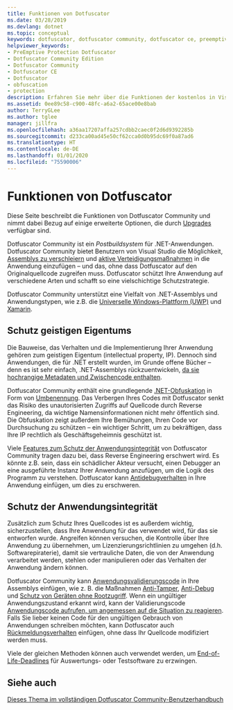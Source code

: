 ```yaml
---
title: Funktionen von Dotfuscator
ms.date: 03/28/2019
ms.devlang: dotnet
ms.topic: conceptual
keywords: dotfuscator, dotfuscator community, dotfuscator ce, preemptive, preemptive solutions, preemptive protection, protection, community edition, obfuskation, .NET, kostenlos, visual studio 2017, visual studio 2019, visual studio
helpviewer_keywords:
- PreEmptive Protection Dotfuscator
- Dotfuscator Community Edition
- Dotfuscator Community
- Dotfuscator CE
- Dotfuscator
- obfuscation
- protection
description: Erfahren Sie mehr über die Funktionen der kostenlos in Visual Studio enthaltenen Kopie von Dotfuscator Community.
ms.assetid: 0ee89c58-c900-48fc-a6a2-65ace00e8bab
author: TerryGLee
ms.author: tglee
manager: jillfra
ms.openlocfilehash: a36aa17207affa257cdbb2caec0f2d6d9392285b
ms.sourcegitcommit: d233ca00ad45e50cf62cca0d0b95dc69f0a87ad6
ms.translationtype: HT
ms.contentlocale: de-DE
ms.lasthandoff: 01/01/2020
ms.locfileid: "75590006"
---
```

# <a name="capabilities-of-dotfuscator"></a>Funktionen von Dotfuscator

Diese Seite beschreibt die Funktionen von Dotfuscator Community und nimmt dabei Bezug auf einige erweiterte Optionen, die durch [Upgrades][upgrades] verfügbar sind.

Dotfuscator Community ist ein *Postbuildsystem* für .NET-Anwendungen.
Dotfuscator Community bietet Benutzern von Visual Studio die Möglichkeit, [Assemblys zu verschleiern][obfuscation] und [aktive Verteidigungsmaßnahmen][checks] in die Anwendung einzufügen – und das, ohne dass Dotfuscator auf den Originalquellcode zugreifen muss.
Dotfuscator schützt Ihre Anwendung auf verschiedene Arten und schafft so eine vielschichtige Schutzstrategie.

Dotfuscator Community unterstützt eine Vielfalt von .NET-Assemblys und Anwendungstypen, wie z.B. die [Universelle Windows-Plattform (UWP)][uwp] und [Xamarin][xamarin].

## <a name="intellectual-property-protection"></a>Schutz geistigen Eigentums

Die Bauweise, das Verhalten und die Implementierung Ihrer Anwendung gehören zum geistigen Eigentum (intellectual property, IP).
Dennoch sind Anwendungen, die für .NET erstellt wurden, im Grunde offene Bücher – denn es ist sehr einfach, .NET-Assemblys rückzuentwickeln, [da sie hochrangige Metadaten und Zwischencode enthalten][assemblies].

Dotfuscator Community enthält eine grundlegende [.NET-Obfuskation][obfuscation] in Form von [Umbenennung][renaming].
Das Verbergen Ihres Codes mit Dotfuscator senkt das Risiko des unautorisierten Zugriffs auf Quellcode durch Reverse Engineering, da wichtige Namensinformationen nicht mehr öffentlich sind.
Die Obfuskation zeigt außerdem Ihre Bemühungen, Ihren Code vor Durchsuchung zu schützen – ein wichtiger Schritt, um zu bekräftigen, dass Ihre IP rechtlich als Geschäftsgeheimnis geschützt ist.

Viele [Features zum Schutz der Anwendungsintegrität](#application-integrity-protection) von Dotfuscator Community tragen dazu bei, dass Reverse Engineering erschwert wird.
Es könnte z.B. sein, dass ein schädlicher Akteur versucht, einen Debugger an eine ausgeführte Instanz Ihrer Anwendung anzufügen, um die Logik des Programm zu verstehen.
Dotfuscator kann [Antidebugverhalten][debug] in Ihre Anwendung einfügen, um dies zu erschweren.

## <a name="application-integrity-protection"></a>Schutz der Anwendungsintegrität

Zusätzlich zum Schutz Ihres Quellcodes ist es außerdem wichtig, sicherzustellen, dass Ihre Anwendung für das verwendet wird, für das sie entworfen wurde.
Angreifen können versuchen, die Kontrolle über Ihre Anwendung zu übernehmen, um Lizenzierungsrichtlinien zu umgehen (d.h. Softwarepiraterie), damit sie vertrauliche Daten, die von der Anwendung verarbeitet werden, stehlen oder manipulieren oder das Verhalten der Anwendung ändern können.

Dotfuscator Community kann [Anwendungsvalidierungscode][checks] in Ihre Assemblys einfügen, wie z. B. die Maßnahmen [Anti-Tamper][tamper], [Anti-Debug][debug] und [Schutz von Geräten ohne Rootzugriff][root].
Wenn ein ungültiger Anwendungszustand erkannt wird, kann der Validierungscode [Anwendungscode aufrufen, um angemessen auf die Situation zu reagieren][check-app].
Falls Sie lieber keinen Code für den ungültigen Gebrauch von Anwendungen schreiben möchten, kann Dotfuscator auch [Rückmeldungsverhalten][check-action] einfügen, ohne dass Ihr Quellcode modifiziert werden muss.

Viele der gleichen Methoden können auch verwendet werden, um [End-of-Life-Deadlines][shelflife] für Auswertungs- oder Testsoftware zu erzwingen.

## <a name="see-also"></a>Siehe auch

[Dieses Thema im vollständigen Dotfuscator Community-Benutzerhandbuch][full]

<!-- Copyright © 2019 PreEmptive Solutions, LLC -->

[assemblies]:  https://docs.microsoft.com/dotnet/standard/assembly-format
[uwp]:  https://www.preemptive.com/blog/article/856-uwp-applications-in-dotfuscator-ce/91-dotfuscator-ce
[xamarin]:  https://www.preemptive.com/obfuscating-xamarin-with-dotfuscator

[upgrades]:  upgrades.md

[obfuscation]:  https://www.preemptive.com/dotfuscator/ce/docs/help/obfuscation_overview.html
[renaming]:  https://www.preemptive.com/dotfuscator/ce/docs/help/obfuscation_renaming.html

[checks]:  https://www.preemptive.com/dotfuscator/ce/docs/help/checks_overview.html
[check-app]:  https://www.preemptive.com/dotfuscator/ce/docs/help/checks_overview.html#app-notification
[check-action]:  https://www.preemptive.com/dotfuscator/ce/docs/help/checks_overview.html#action

[tamper]:  https://www.preemptive.com/dotfuscator/ce/docs/help/checks_tamper.html
[debug]:  https://www.preemptive.com/dotfuscator/ce/docs/help/checks_debug.html
[root]: https://www.preemptive.com/dotfuscator/ce/docs/help/checks_root.html
[shelflife]:  https://www.preemptive.com/dotfuscator/ce/docs/help/checks_shelflife.html

[full]:  https://www.preemptive.com/dotfuscator/ce/docs/help/intro_capabilities.html
